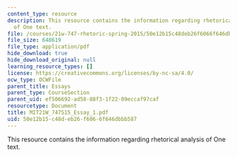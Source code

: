 ```yaml
---
content_type: resource
description: This resource contains the information regarding rhetorical analysis
  of One text.
file: /courses/21w-747-rhetoric-spring-2015/50e12b15c48deb26f6066f646dbbb587_MIT21W_747S15_Essay_1.pdf
file_size: 648619
file_type: application/pdf
hide_download: true
hide_download_original: null
learning_resource_types: []
license: https://creativecommons.org/licenses/by-nc-sa/4.0/
ocw_type: OCWFile
parent_title: Essays
parent_type: CourseSection
parent_uid: ef506692-ad58-88f3-1f22-09eccaf97caf
resourcetype: Document
title: MIT21W_747S15_Essay_1.pdf
uid: 50e12b15-c48d-eb26-f606-6f646dbbb587
---
```

This resource contains the information regarding rhetorical analysis of One text.